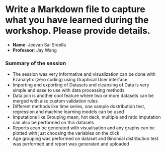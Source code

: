 # Write a Markdown file to capture what you have learned during the workshop. Please provide details.

- **Name**: Jeevan Sai Sreella 
- **Professor**: Jay Wang

### Summary of the session

- The session was very informative and visualization can be done with Ezanalytix (zero coding) using Graphical User interface
- Importing and exporting of Datasets and cleansing of Data is very simple and ease to use with data processing methods
- Data join is another cool feature where two or more datasets can be merged with also custom validation rules
- Different methods like time series, one sample dostribution test, regression and machine learning models can be used
- Imputations like Grouping mean, hot deck, multiple and ratio imputation can also be performed on this datasets
- Reports acan be generated with visualisation and any graphs can be plotted with just choosing the variables on the click
- Age grouping was performed on dataset and Binomial distribution test was performed and report was generated and uploaded
